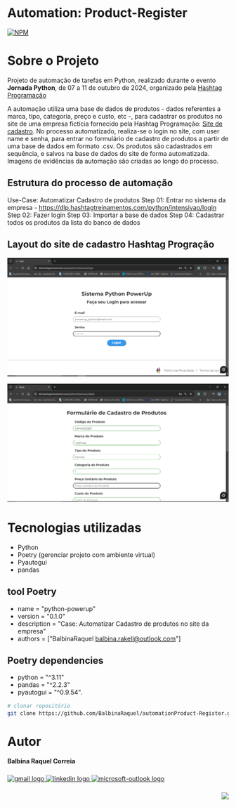 # Automation: Product-Register
[![NPM](https://img.shields.io/github/license/BalbinaRaquel/automationProduct-Register
)](https://github.com/BalbinaRaquel/automationProduct-Register/blob/main/LICENSE) 

# Sobre o Projeto

Projeto de automação de tarefas em Python, realizado durante o evento **Jornada Python**, de 07 a 11 de outubro de 2024, organizado pela [Hashtag Programação](https://blp.hashtagtreinamentos.com/links-instagram-hashp?origemurl=hashtag_yt_org_bio_hashp) 

A automação utiliza uma base de dados de produtos - dados referentes a marca, tipo, categoria, preço e custo, etc -, para cadastrar os produtos no site de uma empresa fictícia fornecido pela Hashtag Programação: [Site de cadastro](https://dlp.hashtagtreinamentos.com/python/intensivao/login).
No processo automatizado, realiza-se o login no site, com user name e senha, para entrar no formulário de cadastro de produtos a partir de uma base de dados em formato .csv. 
Os produtos são cadastrados em sequência, e salvos na base de dados do site de forma automatizada. Imagens de evidências da automação são criadas ao longo do processo. 

## Estrutura do processo de automação

Use-Case: Automatizar Cadastro de produtos
Step 01: Entrar no sistema da empresa - https://dlp.hashtagtreinamentos.com/python/intensivao/login
Step 02: Fazer login
Step 03: Importar a base de dados
Step 04: Cadastrar todos os produtos da lista do banco de dados

## Layout do site de cadastro **Hashtag Progração**
![Sistema Python PowerUp](https://github.com/BalbinaRaquel/automationProduct-Register/blob/main/assets/credenciais.png)

![Formulário de Cadastro de Produtos](https://github.com/BalbinaRaquel/automationProduct-Register/blob/main/assets/cadastro_produtos.png)

# Tecnologias utilizadas
- Python
- Poetry (gerenciar projeto com ambiente virtual)
- Pyautogui
- pandas

## tool Poetry

- name = "python-powerup"
- version = "0.1.0"
- description = "Case: Automatizar Cadastro de produtos no site da empresa"
- authors = ["BalbinaRaquel <balbina.rakell@outlook.com>"]

## Poetry dependencies
- python = "^3.11"
- pandas = "^2.2.3"
- pyautogui = "^0.9.54".

```bash
# clonar repositório
git clone https://github.com/BalbinaRaquel/automationProduct-Register.git

```
# Autor
**Balbina Raquel Correia**

###

<div align="left">
 
  <a href="eng.balbinacorreia@gmail.com" target="_blank">
    <img src="https://img.shields.io/static/v1?message=Gmail&logo=gmail&label=&color=D14836&logoColor=white&labelColor=&style=for-the-badge" height="35" alt="gmail logo"  />
  </a>
  <a href="https://www.linkedin.com/in/engbalbinacorreia/" target="_blank">
    <img src="https://img.shields.io/static/v1?message=LinkedIn&logo=linkedin&label=&color=0077B5&logoColor=white&labelColor=&style=for-the-badge" height="35" alt="linkedin logo"  />
  </a>
  <a href="balbinacorreia@hotmail.com" target="_blank">
    <img src="https://img.shields.io/static/v1?message=Outlook&logo=microsoft-outlook&label=&color=0078D4&logoColor=white&labelColor=&style=for-the-badge" height="35" alt="microsoft-outlook logo"  />
  </a>
</div>


###

<img align="right" height="150" src="https://i.imgflip.com/65efzo.gif"  />

###







